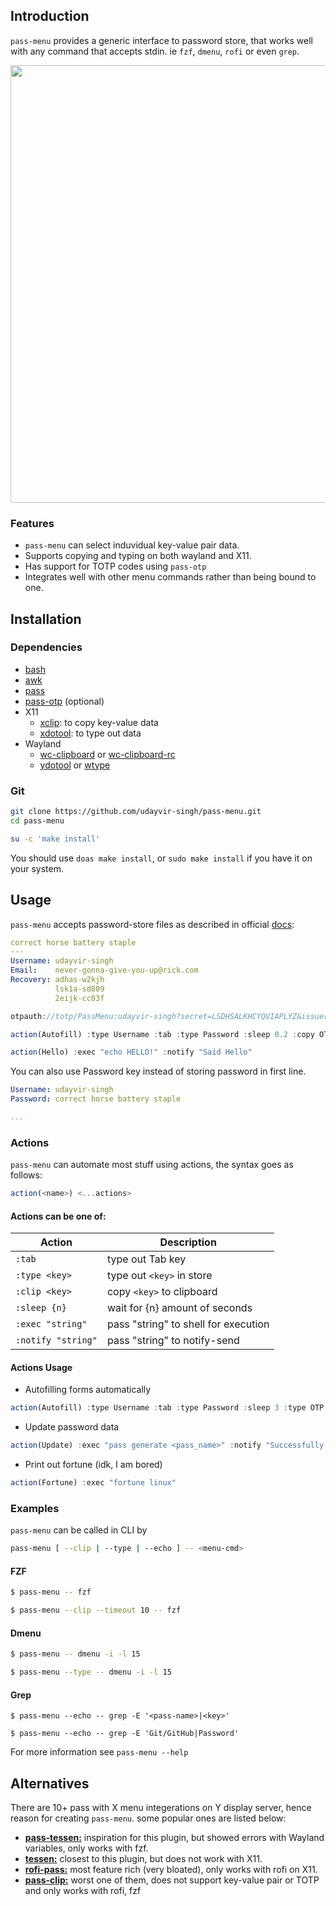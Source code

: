 ## Introduction
`pass-menu` provides a generic interface to password store, that works well with any command that accepts stdin. ie `fzf`, `dmenu`, `rofi` or even `grep`.
<p align="center">
    <img width="700" src="https://raw.githubusercontent.com/udayvir-singh/pass-menu/master/demo/demo.svg">
</p>

### Features
- `pass-menu` can select induvidual key-value pair data.
- Supports copying and typing on both wayland and X11.
- Has support for TOTP codes using `pass-otp`
- Integrates well with other menu commands rather than being bound to one.

## Installation
### Dependencies
- [bash](https://www.gnu.org/software/bash)
- [awk](https://www.gnu.org/software/gawk)
- [pass](https://git.zx2c4.com/password-store)
- [pass-otp](https://github.com/tadfisher/pass-otp) (optional)
- X11
	- [xclip](https://github.com/astrand/xclip): to copy key-value data
	- [xdotool](https://github.com/jordansissel/xdotool): to type out data
- Wayland
	- [wc-clipboard](https://github.com/bugaevc/wl-clipboard) or [wc-clipboard-rc](https://github.com/YaLTeR/wl-clipboard-rs)
	- [ydotool](https://github.com/ReimuNotMoe/ydotool) or [wtype](https://github.com/atx/wtype)

### Git
```bash
git clone https://github.com/udayvir-singh/pass-menu.git
cd pass-menu

su -c 'make install'
```
You should use `doas make install`, or `sudo make install` if you have it on your system.

## Usage
`pass-menu` accepts password-store files as described in official [docs](https://www.passwordstore.org/#organization):
```yaml
correct horse battery staple
---
Username: udayvir-singh
Email:    never-gonna-give-you-up@rick.com
Recovery: adhas-w2kjh
          lsk1a-sd809
          2eijk-cc03f
```
```js
otpauth://totp/PassMenu:udayvir-singh?secret=LSDHSALKHCYQVIAPLYZ&issuer=PassMenu

action(Autofill) :type Username :tab :type Password :sleep 0.2 :copy OTP

action(Hello) :exec "echo HELLO!" :notify "Said Hello"
```
You can also use Password key instead of storing password in first line.
```yaml
Username: udayvir-singh
Password: correct horse battery staple

...
```
### Actions
`pass-menu` can automate most stuff using actions, the syntax goes as follows:
```js
action(<name>) <...actions> 
```
#### Actions can be one of:
| Action            | Description                          |
|-------------------|--------------------------------------|
|`:tab`             | type out Tab key                     |
|`:type <key>`      | type out `<key>` in store            |
|`:clip <key>`      | copy `<key>` to clipboard            |
|`:sleep {n}`       | wait for {n} amount of seconds       |
|`:exec "string"`   | pass "string" to shell for execution |
|`:notify "string"` | pass "string" to notify-send         |

#### Actions Usage
- Autofilling forms automatically
```js
action(Autofill) :type Username :tab :type Password :sleep 3 :type OTP
```

- Update password data
```js
action(Update) :exec "pass generate <pass_name>" :notify "Successfully Updated Password"
```

- Print out fortune (idk, I am bored)
```js
action(Fortune) :exec "fortune linux"
```

### Examples
`pass-menu` can be called in CLI by
```bash
pass-menu [ --clip | --type | --echo ] -- <menu-cmd>
```
#### FZF
```bash
$ pass-menu -- fzf

$ pass-menu --clip --timeout 10 -- fzf
```
#### Dmenu
```bash
$ pass-menu -- dmenu -i -l 15 

$ pass-menu --type -- dmenu -i -l 15
```
#### Grep
```console
$ pass-menu --echo -- grep -E '<pass-name>|<key>'
 
$ pass-menu --echo -- grep -E 'Git/GitHub|Password'
```

For more information see `pass-menu --help`
## Alternatives
There are 10+ pass with X menu integerations on Y display server, hence reason for creating `pass-menu`. some popular ones are listed below:
- [**pass-tessen:**](https://github.com/ayushnix/pass-tessen) inspiration for this plugin, but showed errors with Wayland variables, only works with fzf.
- [**tessen:**](https://github.com/ayushnix/tessen) closest to this plugin, but does not work with X11.
- [**rofi-pass:**](https://github.com/carnager/rofi-pass) most feature rich (very bloated), only works with rofi on X11.
- [**pass-clip:**](https://github.com/ibizaman/pass-clip) worst one of them, does not support key-value pair or TOTP and only works with rofi, fzf


